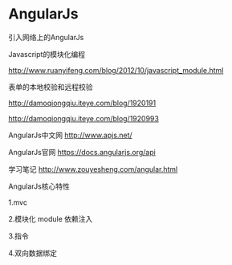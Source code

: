 # AngularJs
引入网络上的AngularJs

<script src="http://code.angularjs.org/angular-1.0.1.min.js"></script>



Javascript的模块化编程

http://www.ruanyifeng.com/blog/2012/10/javascript_module.html

 表单的本地校验和远程校验
 
 http://damoqiongqiu.iteye.com/blog/1920191
 
  http://damoqiongqiu.iteye.com/blog/1920993

AngularJs中文网
http://www.apjs.net/

AngularJs官网
https://docs.angularjs.org/api


学习笔记
http://www.zouyesheng.com/angular.html

AngularJs核心特性

 1.mvc
 
 2.模块化 module 依赖注入

 3.指令

 4.双向数据绑定
 
